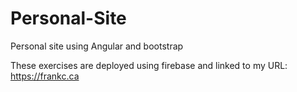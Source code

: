 # Personal-Site
Personal site using Angular and bootstrap

These exercises are deployed using firebase and linked to my URL:
https://frankc.ca
